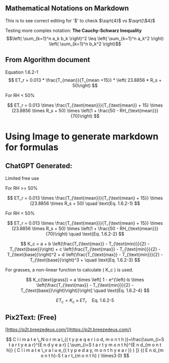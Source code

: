 ## Mathematical Notations on Markdown
This is to see correct editing for '\$' to check $`\sqrt{4}`$ vs $`\sqrt{\$4}`$


Testing more complex notation:
**The Cauchy-Schwarz Inequality**
$$\left( \sum_{k=1}^n a_k b_k \right)^2 \leq \left( \sum_{k=1}^n a_k^2 \right) \left( \sum_{k=1}^n b_k^2 \right)$$


## From Algorithm document
Equation 1.6.2-1
$$ ET_r = 0.013 * \frac{T_{mean}}{T_{mean +15}} * \left( 23.8856 * R_s + 50\right)  $$

For RH < 50%

$$
ET_r = 0.013 \times \frac{T_{\text{mean}}}{T_{\text{mean}} + 15} \times (23.8856 \times R_s + 50) \times \left(1 + \frac{50 - RH_{\text{mean}}}{70}\right)
$$

# Using Image to generate markdown for formulas

## ChatGPT Generated:
Limited free use

For RH >= 50%

$$
ET_r = 0.013 \times \frac{T_{\text{mean}}}{T_{\text{mean} + 15}} \times (23.8856 \times R_s + 50)
\quad \text{Eq. 1.6.2-1}
$$

For RH < 50%

$$
ET_r = 0.013 \times \frac{T_{\text{mean}}}{T_{\text{mean} + 15}} \times (23.8856 \times R_s + 50) \times \left(1 + \frac{50 - RH_{\text{mean}}}{70}\right)
\quad \text{Eq. 1.6.2-2}
$$

$$
K_c = a + b \left(\frac{T_{\text{max}} - T_{\text{min}}}{2} - T_{\text{base}}\right) + c \left(\frac{T_{\text{max}} - T_{\text{min}}}{2} - T_{\text{base}}\right)^2 + d \left(\frac{T_{\text{max}} - T_{\text{min}}}{2} - T_{\text{base}}\right)^3 +
\quad \text{Eq. 1.6.2-3}
$$

For grasses, a non-linear function to calculate \( K_c \) is used.

$$
K_c(\text{grass}) = a \times \left[ 1 - e^{\left(-b \times \left(\frac{T_{\text{max}} - T_{\text{min}}}{2} - T_{\text{base}}\right)\right)}\right]
\quad \text{Eq. 1.6.2-4}
$$

$$
ET_c = K_c \times ET_r
\quad \text{Eq. 1.6.2-5}
$$


## Pix2Text: (Free)
[https://p2t.breezedeus.com/](https://p2t.breezedeus.com/)

$$
C l i m a t e \_N o r m a l_{( t y p e q e r i o d, m o n t h )}=\frac{\sum_{i=S t a r t y e a r}^{E n d y e a r} [ \sum_{i=S t a r t y m o n t h}^{E n d_{m o n t h}} ( C l i m a t e \_v a l u e_{( t y p e d a y, m o n t h y e a r )} ) ]} {( E n d_{m o n t h}-S t a r t_{m o n t h} ) \times3 0} 
$$
